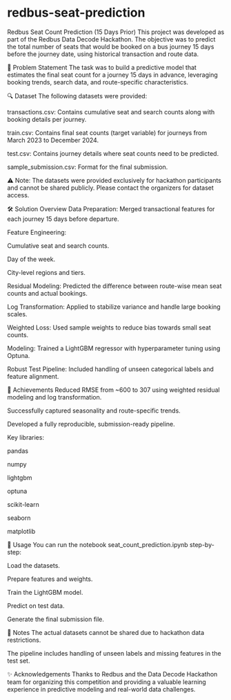 # redbus-seat-prediction
Redbus Seat Count Prediction (15 Days Prior)
This project was developed as part of the Redbus Data Decode Hackathon. The objective was to predict the total number of seats that would be booked on a bus journey 15 days before the journey date, using historical transaction and route data.

📌 Problem Statement
The task was to build a predictive model that estimates the final seat count for a journey 15 days in advance, leveraging booking trends, search data, and route-specific characteristics.

🔍 Dataset
The following datasets were provided:

transactions.csv: Contains cumulative seat and search counts along with booking details per journey.

train.csv: Contains final seat counts (target variable) for journeys from March 2023 to December 2024.

test.csv: Contains journey details where seat counts need to be predicted.

sample_submission.csv: Format for the final submission.

⚠️ Note: The datasets were provided exclusively for hackathon participants and cannot be shared publicly. Please contact the organizers for dataset access.

🛠️ Solution Overview
Data Preparation: Merged transactional features for each journey 15 days before departure.

Feature Engineering:

Cumulative seat and search counts.

Day of the week.

City-level regions and tiers.

Residual Modeling: Predicted the difference between route-wise mean seat counts and actual bookings.

Log Transformation: Applied to stabilize variance and handle large booking scales.

Weighted Loss: Used sample weights to reduce bias towards small seat counts.

Modeling: Trained a LightGBM regressor with hyperparameter tuning using Optuna.

Robust Test Pipeline: Included handling of unseen categorical labels and feature alignment.

🚀 Achievements
Reduced RMSE from ~600 to 307 using weighted residual modeling and log transformation.

Successfully captured seasonality and route-specific trends.

Developed a fully reproducible, submission-ready pipeline.

Key libraries:

pandas

numpy

lightgbm

optuna

scikit-learn

seaborn

matplotlib

📂 Usage
You can run the notebook seat_count_prediction.ipynb step-by-step:

Load the datasets.

Prepare features and weights.

Train the LightGBM model.

Predict on test data.

Generate the final submission file.

📢 Notes
The actual datasets cannot be shared due to hackathon data restrictions.

The pipeline includes handling of unseen labels and missing features in the test set.

✨ Acknowledgements
Thanks to Redbus and the Data Decode Hackathon team for organizing this competition and providing a valuable learning experience in predictive modeling and real-world data challenges.


